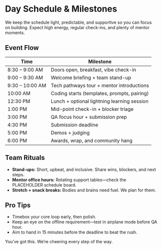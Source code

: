 # Day Schedule & Milestones

We keep the schedule light, predictable, and supportive so you can focus on building. Expect high energy, regular check-ins, and plenty of mentor moments.

## Event Flow

| Time            | Milestone                                  |
| --------------- | ------------------------------------------- |
| 8:30 – 9:00 AM  | Doors open, breakfast, vibe check-in        |
| 9:00 – 9:30 AM  | Welcome briefing + team stand-up            |
| 9:30 – 10:00 AM | Tech pathways tour + mentor introductions   |
| 10:00 AM        | Coding starts (templates, prompts, pairing) |
| 12:30 PM        | Lunch + optional lightning learning session |
| 1:00 PM         | Mid-point check-in + blocker triage         |
| 3:00 PM         | QA focus hour + submission prep             |
| 4:30 PM         | Submission deadline                         |
| 5:00 PM         | Demos + judging                             |
| 6:00 PM         | Awards, wrap, and community hang            |

## Team Rituals

- **Stand-ups:** Short, upbeat, and inclusive. Share wins, blockers, and next steps.
- **Mentor office hours:** Rotating support tables—check the PLACEHOLDER schedule board.
- **Stretch + snack breaks:** Bodies and brains need fuel. We plan for them.

## Pro Tips

- Timebox your core loop early, then polish.
- Keep an eye on the offline requirement—test in airplane mode before QA hour.
- Aim to hand in 15 minutes before the deadline to beat the rush.

You’ve got this. We’re cheering every step of the way.
